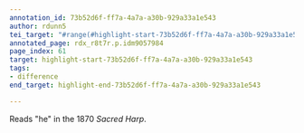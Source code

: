 ```yaml
---
annotation_id: 73b52d6f-ff7a-4a7a-a30b-929a33a1e543
author: rdunn5
tei_target: "#range(#highlight-start-73b52d6f-ff7a-4a7a-a30b-929a33a1e543, #highlight-end-73b52d6f-ff7a-4a7a-a30b-929a33a1e543)"
annotated_page: rdx_r8t7r.p.idm9057984
page_index: 61
target: highlight-start-73b52d6f-ff7a-4a7a-a30b-929a33a1e543
tags:
- difference
end_target: highlight-end-73b52d6f-ff7a-4a7a-a30b-929a33a1e543

---
```

Reads "he" in the 1870 *Sacred Harp*.